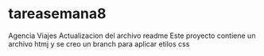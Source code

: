 # tareasemana8
Agencia Viajes
Actualizacion del archivo readme
Este proyecto contiene un archivo htmj y se creo un branch para aplicar etilos css
